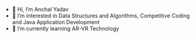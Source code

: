 - 👋 Hi, I’m Anchal Yadav
- 👀 I’m interested in Data Structures and Algorithms, Competitive Coding and Java Application Development
- 🌱 I’m currently learning AR-VR Technology 


<!---
anchal20198071/anchal20198071 is a ✨ special ✨ repository because its `README.md` (this file) appears on your GitHub profile.
You can click the Preview link to take a look at your changes.
--->

